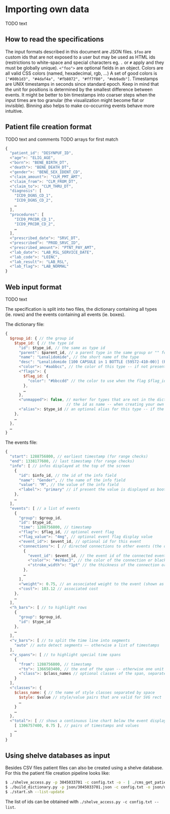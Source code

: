 # Importing own data

TODO text

## How to read the specifications

The input formats described in this document are JSON files.
`$foo` are custom ids that are not exposed to a user but may be used as HTML ids
(restrictions to white-space and special characters eg. `.` or `#`
apply and they must be globally unique).
`<"foo">` are optional fields in an object.
Colors are all valid CSS colors (named, hexadecimal, rgb, …)
A set of good colors is `["#80b1d3", "#4daf4a", "#fb8072", "#ff7f00", "#eb9adb"]`.
Timestamps are UNIX timestamps in seconds since standard epoch.
Keep in mind that the unit for positions is determined by the smallest difference
between events. It might be better to bin timestamps into coarser steps when
the input times are too granular (the visualization might become flat or invisible).
Binning also helps to make co-occurring events behave more intuitive.

## Patient file creation format

TODO text and comments
TODO arrays for first match

```javascript
{
  "patient_id": "DESYNPUF_ID",
  <"age">: "ELIG_AGE",
  <"born">: "BENE_BIRTH_DT",
  <"death">: "BENE_DEATH_DT",
  <"gender">: "BENE_SEX_IDENT_CD",
  <"claim_amount">: "CLM_PMT_AMT",
  <"claim_from">: "CLM_FROM_DT",
  <"claim_to">: "CLM_THRU_DT",
  "diagnosis": [
    "ICD9_DGNS_CD_1",
    "ICD9_DGNS_CD_2",
    …
  ],
  "procedures": [
    "ICD9_PRCDR_CD_1",
    "ICD9_PRCDR_CD_2",
    …
  ],
  <"prescribed_date">: "SRVC_DT",
  <"prescribed">: "PROD_SRVC_ID",
  <"prescribed_amount">: "PTNT_PAY_AMT",
  <"lab_date">: "LAB_RSL_SERVICE_DATE",
  <"lab_code">: "LOINC",
  <"lab_result">: "LAB_RSL",
  <"lab_flag">: "LAB_NORMAL"
}
```

## Web input format

TODO text

The specification is split into two files, the dictionary containing all types (ie. rows)
and the events containing all events (ie. boxes).

The dictionary file:

```javascript
{
  $group_id: { // the group id
    $type_id: { // the type id
      "id": $type_id, // the same as type id
      "parent": $parent_id, // a parent type in the same group or "" for the root
      "name": "Lenalidomide", // the short name of the type
      "desc": "Lenalidomide [100 CAPSULE in 1 BOTTLE (59572-410-00)] (Revlimid) - Thalidomide Analog [EPC] - HUMAN PRESCRIPTION DRUG", // a longer description
      <"color">: "#aabbcc", // the color of this type -- if not present the parents color will be used (or automatically assigned if no color is specified)
      <"flags">: {
        $flag_id: {
          "color": "#bbccdd" // the color to use when the flag $flag_id is specified
        },
        …
      },
      <"unmapped">: false, // marker for types that are not in the dictionary and just have
                           // the id as name -- when creating your own dictionary this field should be missing or at least be false
      <"alias">: $type_id // an optional alias for this type -- if the alias type is present it replaces the type description
    },
    …
  },
  …
}
```

The events file:

```javascript
{
  "start": 1288756800, // earliest timestamp (for range checks)
  "end": 1338177600, // last timestamp (for range checks)
  "info": [ // infos displayed at the top of the screen
    {
      "id": $info_id, // the id of the info field
      "name": "Gender", // the name of the info field
      "value": "M", // the value of the info field
      <"label">: "primary" // if present the value is displayed as bootstrap label with the specified class (eg. "label-primary")
    },
    …
  ],
  "events": [ // a list of events
    {
      "group": $group_id,
      "id": $type_id,
      "time": 1288756800, // timestamp
      <"flag">: $flag_id, // optional event flag
      <"flag_value">: "4mg", // optional event flag display value
      <"event_id">: $event_id, // optional id for this event
      <"connections">: [ // directed connections to other events (the direction is ignored for now)
        {
          "event_id": $event_id, // the event id of the connected event
          <"color">: "#e78ac3", // the color of the connection or black
          <"stroke_width">: "1pt" // the thickness of the connection or 4px
        },
        …
      ],
      <"weight">: 0.75, // an associated weight to the event (shown as circle)
      <"cost">: 103.12 // associated cost
    },
    …
  ],
  <"h_bars">: [ // to highlight rows
    {
      "group": $group_id,
      "id": $type_id
    },
    …
  ],
  <"v_bars">: [ // to split the time line into segments
    "auto" // auto detect segments —- otherwise a list of timestamps
  ],
  <"v_spans">: [ // to highlight special time spans
    {
      "from": 1288756800, // timestamp
      <"to">: 1366503400, // the end of the span -- otherwise one unit of the granularity is used
      <"class">: $class_names // optional classes of the span, separated by space -- classes are defined below
    }
  ],
  <"classes">: {
    $class_name: { // the name of style classes separated by space
      $style: $value // style/value pairs that are valid for SVG rect
      …
    }
    …
  },
  <"total">: [ // shows a continuous line chart below the event display
    [ 1306757400, 0.75 ], // pairs of timestamps and values
    …
  ]
}
```

## Using shelve databases as input

Besides CSV files patient files can also be created using a shelve database.
For this the patient file creation pipeline looks like:

```bash
$ ./shelve_access.py -p 3045033701 -c config.txt -o - | ./cms_get_patient.py -p 3045033701 -f format_shelve.json -o json/3045033701.json -- -
$ ./build_dictionary.py -p json/3045033701.json -c config.txt -o json/dictionary.json
$ ./start.sh --list-update
```

The list of ids can be obtained with `./shelve_access.py -c config.txt --list`.
